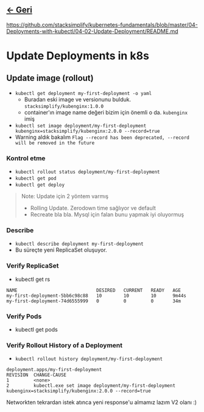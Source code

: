 ## [<- Geri](../README.md)

https://github.com/stacksimplify/kubernetes-fundamentals/blob/master/04-Deployments-with-kubectl/04-02-Update-Deployment/README.md
# Update Deployments in k8s

## Update image (rollout)
- `kubectl get deployment my-first-deployment -o yaml`
    - Buradan eski image ve versionunu bulduk. `stacksimplify/kubenginx:1.0.0`
    - container'ın image name değeri bizim için önemli o da. `kubenginx` imiş
- `kubectl set image deployment/my-first-deployment kubenginx=stacksimplify/kubenginx:2.0.0 --record=true`
- Warning aldık bakalım `Flag --record has been deprecated, --record will be removed in the future`

### Kontrol etme
- `kubectl rollout status deployment/my-first-deployment`
- `kubectl get pod`
- `kubectl get deploy`


> Note:
> Update için 2 yöntem varmış
>    - Rolling Update. Zerodown time sağlıyor ve default
>    - Recreate bla bla. Mysql için falan bunu yapmak iyi oluyormuş

### Describe
- `kubectl describe deployment my-first-deployment`
- Bu süreçte yeni ReplicaSet oluşuyor.
### Verify ReplicaSet
- kubectl get rs
```
NAME                             DESIRED   CURRENT   READY   AGE
my-first-deployment-5bb6c98c88   10        10        10      9m44s
my-first-deployment-74d6555999   0         0         0       34m
```
### Verify Pods
- kubectl get pods
### Verify Rollout History of a Deployment
- `kubectl rollout history deployment/my-first-deployment`
```
deployment.apps/my-first-deployment
REVISION  CHANGE-CAUSE
1         <none>
2         kubectl.exe set image deployment/my-first-deployment kubenginx=stacksimplify/kubenginx:2.0.0 --record=true
```
Networkten tekrardan istek atınca yeni response'u almamız lazım V2 olanı :)